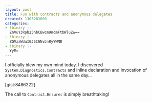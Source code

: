```yaml
---
layout: post
title: Fun with contracts and anonymous delegates
created: 1303281600
categories:
- !binary |-
  ZnVuY3Rpb25hbCBwcm9ncmFtbWluZw==
- !binary |-
  ZGVzaWduIGJ5IGNvbnRyYWN0
- !binary |-
  YyM=
---
```

I officially blew my own mind today. I discovered `System.Diagnostics.Contracts` and inline declaration and invocation of anonymous delegates all in the same day...

[gist:8486222]

The call to `Contract.Ensures` is simply breathtaking!
